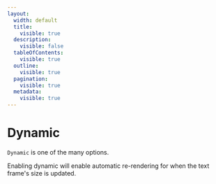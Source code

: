 ```yaml
---
layout:
  width: default
  title:
    visible: true
  description:
    visible: false
  tableOfContents:
    visible: true
  outline:
    visible: true
  pagination:
    visible: true
  metadata:
    visible: true
---
```


# Dynamic

`Dynamic` is one of the many options.

Enabling dynamic will enable automatic re-rendering for when the text frame's size is updated.
